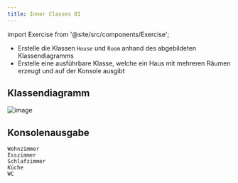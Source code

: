 ```yaml
---
title: Inner Classes 01
---
```


import Exercise from '@site/src/components/Exercise';

- Erstelle die Klassen `House` und `Room` anhand des abgebildeten
  Klassendiagramms
- Erstelle eine ausführbare Klasse, welche ein Haus mit mehreren Räumen
  erzeugt und auf der Konsole ausgibt

## Klassendiagramm

![image](https://user-images.githubusercontent.com/47243617/170884814-fd633b0e-1d69-4b77-a581-298fcb84e3e5.png)

## Konsolenausgabe

```console
Wohnzimmer
Esszimmer
Schlafzimmer
Küche
WC
```

<Exercise pullRequest="54" branchSuffix="inner-classes/01" />
